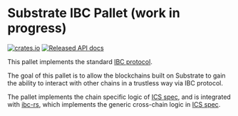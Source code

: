 # Substrate IBC Pallet (work in progress)

[![crates.io](https://img.shields.io/crates/v/pallet-ibc.svg)](https://crates.io/crates/pallet-ibc)
[![Released API docs](https://docs.rs/pallet-ibc/badge.svg)](https://docs.rs/pallet-ibc)


This pallet implements the standard [IBC protocol](https://github.com/cosmos/ics).

The goal of this pallet is to allow the blockchains built on Substrate to gain the ability to interact with other chains in a trustless way via IBC protocol.

The pallet implements the chain specific logic of [ICS spec](https://github.com/cosmos/ibc/tree/51f0c9e8d8ebcbe6f7f023a8b80f65a8fab705e3/spec), and is integrated with [ibc-rs](https://github.com/informalsystems/ibc-rs), which implements the generic cross-chain logic in [ICS spec](https://github.com/cosmos/ibc/tree/51f0c9e8d8ebcbe6f7f023a8b80f65a8fab705e3/spec).
